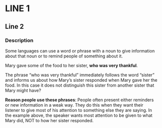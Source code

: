 # LINE 1

## Line 2

### Description

Some languages can use a word or phrase with a noun to give information about that noun or to remind people of something about it.

Mary gave some of the food to her sister, **who was very thankful**.

The phrase “who was very thankful” immediately follows the word “sister” and informs us about how Mary’s sister responded when Mary gave her the food. In this case it does not distinguish this sister from another sister that Mary might have?

**Reason people use these phrases**: People often present either reminders or new information in a weak way. They do this when they want their listener to give most of his attention to something else they are saying. In the example above, the speaker wants most attention to be given to what Mary did, NOT to how her sister responded.
